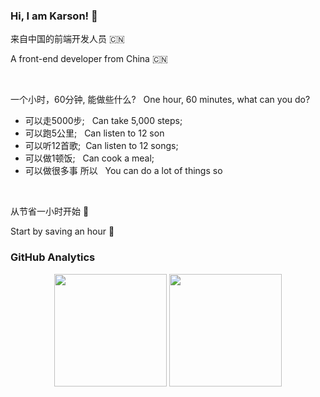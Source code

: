 ### Hi, I am Karson! 👋

 来自中国的前端开发人员 🇨🇳
 
 A front-end developer from China 🇨🇳

  &nbsp;

一个小时，60分钟, 能做些什么? &nbsp; One hour, 60 minutes, what can you do?

- 可以走5000步; &nbsp; Can take 5,000 steps;
- 可以跑5公里; &nbsp; Can listen to 12 son
- 可以听12首歌; &nbsp;Can listen to 12 songs;
- 可以做1顿饭; &nbsp; Can cook a meal;
- 可以做很多事 所以 &nbsp; You can do a lot of things so

&nbsp; 

   从节省一小时开始 💪

   Start by saving an hour 💪

### GitHub Analytics

<div align="center">
 <img height="180em" src="https://github-readme-stats.vercel.app/api?username=vitekarson&show_icons=true&theme=vue&include_all_commits=true&count_private=true%22">
 <img height="180em" src="https://github-readme-stats.vercel.app/api/top-langs?username=vitekarson&show_icons=true&theme=vue&include_all_commits=true&count_private=true%22">
 </div>
<!--
**vitekarson/vitekarson** is a ✨ _special_ ✨ repository because its `README.md` (this file) appears on your GitHub profile.

Here are some ideas to get you started:

- 🔭 I’m currently working on ...
- 🌱 I’m currently learning ...
- 👯 I’m looking to collaborate on ...
- 🤔 I’m looking for help with ...
- 💬 Ask me about ...
- 📫 How to reach me: ...
- 😄 Pronouns: ...
- ⚡ Fun fact: ...
-->
